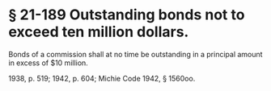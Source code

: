# § 21-189 Outstanding bonds not to exceed ten million dollars.

<p>Bonds of a commission shall at no time be outstanding in a principal amount in excess of $10 million.</p><p>1938, p. 519; 1942, p. 604; Michie Code 1942, § 1560oo.</p>